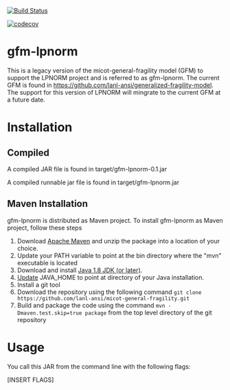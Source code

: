 [![Build Status](https://travis-ci.org/lanl-ansi/micot-general-fragility.svg?branch=master)](https://travis-ci.org/lanl-ansi/micot-general-fragility)

[![codecov](https://codecov.io/gh/lanl-ansi/micot-general-fragility/branch/master/graph/badge.svg)](https://codecov.io/gh/lanl-ansi/micot-general-fragility)

# gfm-lpnorm

This is a legacy version of the micot-general-fragility model (GFM) to support the LPNORM project and is referred to as gfm-lpnorm. The current GFM is found in https://github.com/lanl-ansi/generalized-fragility-model. The support for this version of LPNORM will mingrate to the current GFM at a future date.

# Installation

## Compiled

A compiled JAR file is found in target/gfm-lpnorm-0.1.jar

A compiled runnable jar file is found in target/gfm-lpnorm.jar

## Maven Installation

gfm-lpnorm is distributed as Maven project. To install gfm-lpnorm as Maven project, follow these steps

1. Download [Apache Maven](https://maven.apache.org/download.cgi) and unzip the package into a location of your choice.
2. Update your PATH variable to point at the bin directory where the "mvn" executable is located
3. Download and install [Java 1.8 JDK (or later)](http://www.oracle.com/technetwork/java/javase/downloads/index-jsp-138363.html).
4. [Update](https://docs.oracle.com/cd/E19182-01/820-7851/inst_cli_jdk_javahome_t/) JAVA_HOME to point at directory of your Java installation.
5. Install a git tool
6. Download the repository using the following command ```git clone https://github.com/lanl-ansi/micot-general-fragility.git```
7. Build and package the code using the command ```mvn -Dmaven.test.skip=true package``` from the top level directory of the git repository

# Usage

You call this JAR from the command line with the following flags:

[INSERT FLAGS]
